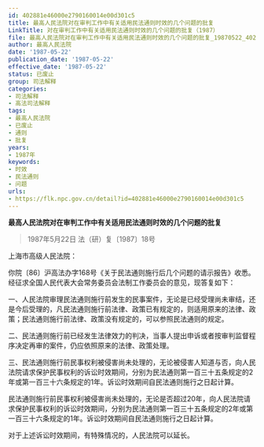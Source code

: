 ```yaml
---
id: 402881e46000e2790160014e00d301c5
title: 最高人民法院对在审判工作中有关适用民法通则时效的几个问题的批复
LinkTitle: 对在审判工作中有关适用民法通则时效的几个问题的批复（1987）
file: 最高人民法院对在审判工作中有关适用民法通则时效的几个问题的批复_19870522_402881e46000e2790160014e00d301c5.docx
author: 最高人民法院
date: '1987-05-22'
publication_date: '1987-05-22'
effective_date: '1987-05-22'
status: 已废止
group: 司法解释
categories:
- 司法解释
- 高法司法解释
tags:
- 最高人民法院
- 已废止
- 通则
- 批复
years:
- 1987年
keywords:
- 时效
- 民法通则
- 问题
urls:
- https://flk.npc.gov.cn/detail?id=402881e46000e2790160014e00d301c5
---
```


**最高人民法院对在审判工作中有关适用民法通则时效的几个问题的批复**

> 1987年5月22日 法（研）复〔1987〕18号

上海市高级人民法院：

你院〔86〕沪高法办字168号《关于民法通则施行后几个问题的请示报告》收悉。经征求全国人民代表大会常务委员会法制工作委员会的意见，现答复如下：

一、人民法院审理民法通则施行前发生的民事案件，无论是已经受理尚未审结，还是今后受理的，凡民法通则施行前法律、政策已有规定的，则适用原来的法律、政策；民法通则施行前法律、政策没有规定的，可以参照民法通则的规定。

二、民法通则施行前已经发生法律效力的判决，当事人提出申诉或者按审判监督程序决定再审的案件，仍应依照原来的法律、政策处理。

三、民法通则施行前民事权利被侵害尚未处理的，无论被侵害人知道与否，向人民法院请求保护民事权利的诉讼时效期间，分别为民法通则第一百三十五条规定的2年或第一百三十六条规定的1年。诉讼时效期间自民法通则施行之日起计算。

民法通则施行前民事权利被侵害尚未处理的，无论是否超过20年，向人民法院请求保护民事权利的诉讼时效期间，分别为民法通则第一百三十五条规定的2年或第一百三十六条规定的1年。诉讼时效期间自民法通则施行之日起计算。

对于上述诉讼时效期间，有特殊情况的，人民法院可以延长。

